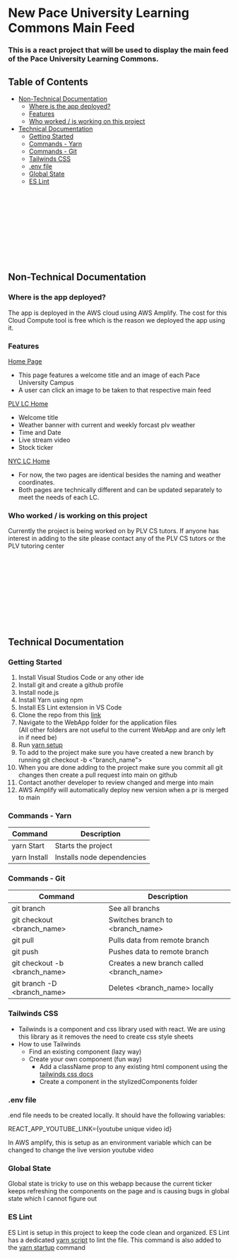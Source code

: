 # New Pace University Learning Commons Main Feed

### This is a react project that will be used to display the main feed of the Pace University Learning Commons.

## Table of Contents
- [Non-Technical Documentation](#non-technical-documentation)
    - [Where is the app deployed?](#where-is-the-app-deployed)
    - [Features](#features)
    - [Who worked / is working on this project](#who-worked--is-working-on-this-project)
- [Technical Documentation](#technical-documentation)
    - [Getting Started](#getting-started)
    - [Commands - Yarn](#commands---yarn)
    - [Commands - Git](#commands---git)
    - [Tailwinds CSS](#tailwinds-css)
    - [.env file](#env-file)
    - [Global State](#global-state)
    - [ES Lint](#es-lint)


<br/><br/><br/><br/><br/><br/><br/><br/><br/>

## Non-Technical Documentation

### Where is the app deployed?
The app is deployed in the AWS cloud using AWS Amplify. The cost for this Cloud Compute tool is free which is the reason we deployed the app using it.

### Features
[Home Page](https://main.d3j94bg6n7pdek.amplifyapp.com/)
* This page features a welcome title and an image of each Pace University Campus
* A user can click an image to be taken to that respective main feed

[PLV LC Home](https://main.d3j94bg6n7pdek.amplifyapp.com/plv)
* Welcome title
* Weather banner with current and weekly forcast plv weather
* Time and Date
* Live stream video
* Stock ticker

[NYC LC Home](https://main.d3j94bg6n7pdek.amplifyapp.com/nyc)
* For now, the two pages are identical besides the naming and weather coordinates. 
* Both pages are technically different and can be updated separately to meet the needs of each LC.

### Who worked / is working on this project
Currently the project is being worked on by PLV CS tutors. If anyone has interest in adding to the site please contact any of the PLV CS tutors or the PLV tutoring center

<br/><br/><br/><br/><br/><br/><br/><br/><br/>

## Technical Documentation

### Getting Started
1. Install Visual Studios Code or any other ide
2. Install git and create a github profile
3. Install node.js
4. Install Yarn using npm
5. Install ES Lint extension in VS Code
6. Clone the repo from this [link](https://github.com/Tibesnoff/New_LC_Feed_Pace_University.git)
7. Navigate to the WebApp folder for the application files
   <br/>(All other folders are not useful to the current WebApp and are only left in if need be)
8. Run [yarn setup](#commands---yarn)
9. To add to the project make sure you have created a new branch by running git checkout -b <"branch_name">
10. When you are done adding to the project make sure you commit all git changes then create a pull request into main on github
11. Contact another developer to review changed and merge into main
12. AWS Amplify will automatically deploy new version when a pr is merged to main


### Commands - Yarn

| Command | Description |
| -------- | ------- |
| yarn Start | Starts the project |
| yarn Install | Installs node dependencies |

### Commands - Git
| Command | Description |
| -------- | ------- |
| git branch | See all branchs |
| git checkout <branch_name> | Switches branch to <branch_name> |
| git pull | Pulls data from remote branch |
| git push | Pushes data to remote branch |
| git checkout -b <branch_name> | Creates a new branch called <branch_name> |
| git branch -D <branch_name> | Deletes <branch_name> locally |


### Tailwinds CSS

* Tailwinds is a component and css library used with react. We are using this library as it removes the need to create css style sheets
* How to use Tailwinds
  * Find an existing component (lazy way)
  * Create your own component (fun way)
    * Add a className prop to any existing html component using the [tailwinds css docs](https://tailwindcss.com/docs/installation)
    * Create a component in the stylizedComponents folder

### .env file

.end file needs to be created locally. It should have the following variables:

REACT_APP_YOUTUBE_LINK={youtube unique video id}

In AWS amplify, this is setup as an environment variable which can be changed to change the live version youtube video

### Global State
Global state is tricky to use on this webapp because the current ticker keeps refreshing the components on the page and is causing bugs in global state which I cannot figure out

### ES Lint
ES Lint is setup in this project to keep the code clean and organized. ES Lint has a dedicated [yarn script](#commands---yarn) to lint the file. This command is also added to the [yarn startup](#commands---yarn) command 
